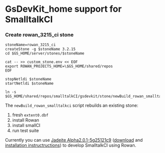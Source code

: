 # GsDevKit_home support for SmalltalkCI

### Create rowan_3215_ci stone
```
stoneName=rowan_3215_ci
createStone -g $stoneName 3.2.15
cd $GS_HOME/server/stones/$stoneName

cat -- >> custom_stone.env << EOF
export ROWAN_PROJECTS_HOME=\$GS_HOME/shared/repos
EOF

stopNetldi $stoneName
startNetldi $stoneName

ln -s $GS_HOME/shared/repos/smalltalkCI/gsdevkit/stone/newBuild_rowan_smalltalkci
```

The `newBuild_rowan_smalltalkci` script rebuilds an existing stone:
1. fresh `extent0.dbf`
2. install Rowan
3. install smallCI
4. run test suite

Currently you can use [Jadeite Alpha2.0.1-5g25121c9](https://github.com/ericwinger/Jade/tree/master#jade) ([download](https://github.com/ericwinger/Jade/commit/5650f07b9313a0e96245620df7797f3286d0406a) and [installation instructructions](https://github.com/ericwinger/Jade/commit/5650f07b9313a0e96245620df7797f3286d0406a)) to develop SmalltalkCI using Rowan. 


